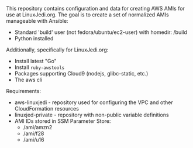 This repository contains configuration and data for creating AWS AMIs for use at LinuxJedi.org. The goal is to create a set of normalized AMIs manageable with Ansible:
* Standard 'build' user (not fedora/ubuntu/ec2-user) with homedir: /build
* Python installed

Additionally, specifically for LinuxJedi.org:
* Install latest "Go"
* Install `ruby-awstools`
* Packages supporting Cloud9 (nodejs, glibc-static, etc.)
* The aws cli

Requirements:
* aws-linuxjedi - repository used for configuring the VPC and other CloudFormation resources
* linuxjed-private - repository with non-public variable definitions
* AMI IDs stored in SSM Parameter Store:
  * /ami/amzn2
  * /ami/f28
  * /ami/u16
